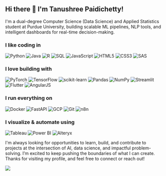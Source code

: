 ## Hi there 👋 I'm Tanushree Paidichetty!

I'm a dual-degree Computer Science (Data Science) and Applied Statistics student at Purdue University, building scalable ML pipelines, NLP tools, and intelligent dashboards for real-time decision-making. 

<h3>I like coding in</h3>
<p>
  <img alt="Python" src="https://img.shields.io/badge/-Python-3776AB?style=flat-square&logo=python&logoColor=white" />
  <img alt="Java" src="https://img.shields.io/badge/-Java-007396?style=flat-square&logo=java&logoColor=white" />
  <img alt="R" src="https://img.shields.io/badge/-R-276DC3?style=flat-square&logo=r&logoColor=white" />
  <img alt="SQL" src="https://img.shields.io/badge/-SQL-336791?style=flat-square&logo=postgresql&logoColor=white" />
  <img alt="JavaScript" src="https://img.shields.io/badge/-JavaScript-F7DF1E?style=flat-square&logo=javascript&logoColor=black" />
  <img alt="HTML5" src="https://img.shields.io/badge/-HTML5-E34F26?style=flat-square&logo=html5&logoColor=white" />
  <img alt="CSS3" src="https://img.shields.io/badge/-CSS3-1572B6?style=flat-square&logo=css3&logoColor=white" />
  <img alt="SAS" src="https://img.shields.io/badge/-SAS-0266C8?style=flat-square&logo=sas&logoColor=white" />
</p>

<!-- ![Top Langs](https://github-readme-stats.vercel.app/api/top-langs/?username=tpaidich&layout=compact) -->

<h3>I love building with</h3>
<p>
  <img alt="PyTorch" src="https://img.shields.io/badge/-PyTorch-EE4C2C?style=flat-square&logo=pytorch&logoColor=white" />
  <img alt="TensorFlow" src="https://img.shields.io/badge/-TensorFlow-FF6F00?style=flat-square&logo=tensorflow&logoColor=white" />
  <img alt="scikit-learn" src="https://img.shields.io/badge/-Scikit--Learn-F7931E?style=flat-square&logo=scikit-learn&logoColor=white" />
  <img alt="Pandas" src="https://img.shields.io/badge/-Pandas-150458?style=flat-square&logo=pandas&logoColor=white" />
  <img alt="NumPy" src="https://img.shields.io/badge/-NumPy-013243?style=flat-square&logo=numpy&logoColor=white" />
  <img alt="Streamlit" src="https://img.shields.io/badge/-Streamlit-FF4B4B?style=flat-square&logo=streamlit&logoColor=white" />
  <img alt="Flutter" src="https://img.shields.io/badge/-Flutter-02569B?style=flat-square&logo=flutter&logoColor=white" />
  <img alt="AngularJS" src="https://img.shields.io/badge/-AngularJS-E23237?style=flat-square&logo=angularjs&logoColor=white" />
</p>

<h3>I run everything on</h3>
<p>
  <img alt="Docker" src="https://img.shields.io/badge/-Docker-2496ED?style=flat-square&logo=docker&logoColor=white" />
  <img alt="FastAPI" src="https://img.shields.io/badge/-FastAPI-009688?style=flat-square&logo=fastapi&logoColor=white" />
  <img alt="GCP" src="https://img.shields.io/badge/-Google_Cloud_Platform-1a73e8?style=flat-square&logo=google-cloud&logoColor=white" />
  <img alt="Git" src="https://img.shields.io/badge/-Git-F05032?style=flat-square&logo=git&logoColor=white" />
  <img alt="n8n" src="https://img.shields.io/badge/-n8n-EA580C?style=flat-square&logo=n8n&logoColor=white" />
</p>

<h3>I visualize & automate using</h3>
<p>
  <img alt="Tableau" src="https://img.shields.io/badge/-Tableau-E97627?style=flat-square&logo=tableau&logoColor=white" />
  <img alt="Power BI" src="https://img.shields.io/badge/-Power_BI-F2C811?style=flat-square&logo=powerbi&logoColor=black" />
  <img alt="Alteryx" src="https://img.shields.io/badge/-Alteryx-0076BD?style=flat-square&logo=dataiku&logoColor=white" />
</p>

I'm always looking for opportunities to learn, build, and contribute to projects at the intersection of AI, data science, and impactful problem-solving. I’m excited to keep pushing the boundaries of what I can create. Thanks for visiting my profile, and feel free to connect or reach out!

<!--
<h3>My GitHub contributions summary</h3>

[![GitHub Streak](https://github-readme-streak-stats.herokuapp.com?user=tpaidich&theme=dark&ring=fb4362&file=fb4362&currStreakNum=fb4362&currStreakLabel=fb4362&hide_border=true)](https://git.io/streak-stats)

![Your GitHub stats](https://github-readme-stats.vercel.app/api?username=tpaidich&hide_border=true&show_icons=true&bg_color=151515&title_color=fb4362&icon_color=fb4362&text_bold=false&text_color=9e9e9e)
-->

![](https://komarev.com/ghpvc/?username=tpaidich&color=yellow&style=for-the-badge)
